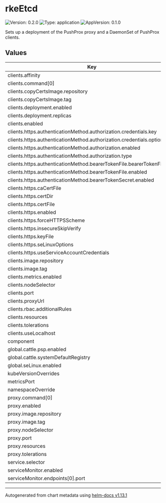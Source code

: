 # rkeEtcd

![Version: 0.2.0](https://img.shields.io/badge/Version-0.2.0-informational?style=flat-square) ![Type: application](https://img.shields.io/badge/Type-application-informational?style=flat-square) ![AppVersion: 0.1.0](https://img.shields.io/badge/AppVersion-0.1.0-informational?style=flat-square)

Sets up a deployment of the PushProx proxy and a DaemonSet of PushProx clients.

## Values

| Key | Type | Default | Description |
|-----|------|---------|-------------|
| clients.affinity | object | `{}` |  |
| clients.command[0] | string | `"pushprox-client"` |  |
| clients.copyCertsImage.repository | string | `"rancher/mirrored-library-busybox"` |  |
| clients.copyCertsImage.tag | string | `"1.31.1"` |  |
| clients.deployment.enabled | bool | `false` |  |
| clients.deployment.replicas | int | `0` |  |
| clients.enabled | bool | `true` |  |
| clients.https.authenticationMethod.authorization.credentials.key | string | `"token"` |  |
| clients.https.authenticationMethod.authorization.credentials.optional | bool | `false` |  |
| clients.https.authenticationMethod.authorization.enabled | bool | `false` |  |
| clients.https.authenticationMethod.authorization.type | string | `"bearer"` |  |
| clients.https.authenticationMethod.bearerTokenFile.bearerTokenFilePath | string | `"/var/run/secrets/kubernetes.io/serviceaccount/token"` |  |
| clients.https.authenticationMethod.bearerTokenFile.enabled | bool | `false` |  |
| clients.https.authenticationMethod.bearerTokenSecret.enabled | bool | `false` |  |
| clients.https.caCertFile | string | `""` |  |
| clients.https.certDir | string | `""` |  |
| clients.https.certFile | string | `""` |  |
| clients.https.enabled | bool | `false` |  |
| clients.https.forceHTTPSScheme | bool | `false` |  |
| clients.https.insecureSkipVerify | bool | `false` |  |
| clients.https.keyFile | string | `""` |  |
| clients.https.seLinuxOptions | object | `{}` |  |
| clients.https.useServiceAccountCredentials | bool | `false` |  |
| clients.image.repository | string | `"rancher/pushprox-client"` |  |
| clients.image.tag | string | `"v0.1.3-rancher2-client"` |  |
| clients.metrics.enabled | bool | `false` |  |
| clients.nodeSelector | object | `{}` |  |
| clients.port | int | `9369` |  |
| clients.proxyUrl | string | `""` |  |
| clients.rbac.additionalRules | list | `[]` |  |
| clients.resources | object | `{}` |  |
| clients.tolerations | list | `[]` |  |
| clients.useLocalhost | bool | `false` |  |
| component | string | `"component"` |  |
| global.cattle.psp.enabled | bool | `false` |  |
| global.cattle.systemDefaultRegistry | string | `""` |  |
| global.seLinux.enabled | bool | `false` |  |
| kubeVersionOverrides | list | `[]` |  |
| metricsPort | int | `2739` |  |
| namespaceOverride | string | `""` |  |
| proxy.command[0] | string | `"pushprox-proxy"` |  |
| proxy.enabled | bool | `true` |  |
| proxy.image.repository | string | `"rancher/pushprox-proxy"` |  |
| proxy.image.tag | string | `"v0.1.3-rancher2-proxy"` |  |
| proxy.nodeSelector | object | `{}` |  |
| proxy.port | int | `8080` |  |
| proxy.resources | object | `{}` |  |
| proxy.tolerations | list | `[]` |  |
| service.selector | object | `{}` |  |
| serviceMonitor.enabled | bool | `true` |  |
| serviceMonitor.endpoints[0].port | string | `"metrics"` |  |

----------------------------------------------
Autogenerated from chart metadata using [helm-docs v1.13.1](https://github.com/norwoodj/helm-docs/releases/v1.13.1)

